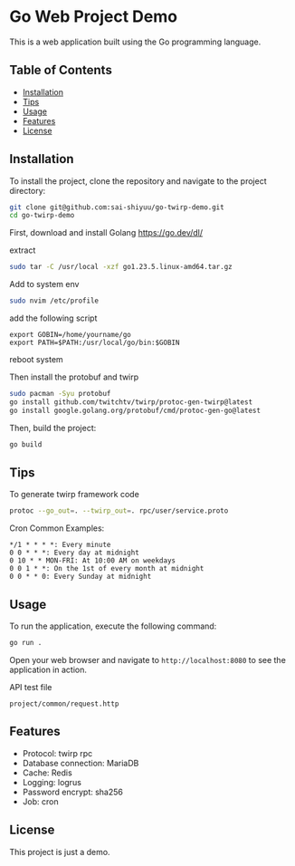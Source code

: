 # Go Web Project Demo

This is a web application built using the Go programming language.

## Table of Contents

- [Installation](#installation)
- [Tips](#tips)
- [Usage](#usage)
- [Features](#features)
- [License](#license)

## Installation

To install the project, clone the repository and navigate to the project directory:

```sh
git clone git@github.com:sai-shiyuu/go-twirp-demo.git
cd go-twirp-demo
```

First, download and install Golang
https://go.dev/dl/

extract
```sh
sudo tar -C /usr/local -xzf go1.23.5.linux-amd64.tar.gz
```
Add to system env
```sh
sudo nvim /etc/profile
```
add the following script
```
export GOBIN=/home/yourname/go
export PATH=$PATH:/usr/local/go/bin:$GOBIN
```
reboot system

Then install the protobuf and twirp
```sh
sudo pacman -Syu protobuf
go install github.com/twitchtv/twirp/protoc-gen-twirp@latest
go install google.golang.org/protobuf/cmd/protoc-gen-go@latest
```
Then, build the project:

```sh
go build
```
## Tips

To generate twirp framework code

```sh
protoc --go_out=. --twirp_out=. rpc/user/service.proto
```

Cron Common Examples:

    */1 * * * *: Every minute
    0 0 * * *: Every day at midnight
    0 10 * * MON-FRI: At 10:00 AM on weekdays
    0 0 1 * *: On the 1st of every month at midnight
    0 0 * * 0: Every Sunday at midnight

## Usage

To run the application, execute the following command:

```sh
go run .
```

Open your web browser and navigate to `http://localhost:8080` to see the application in action.

API test file
```
project/common/request.http
```
## Features

- Protocol: twirp rpc
- Database connection: MariaDB
- Cache: Redis
- Logging: logrus
- Password encrypt: sha256
- Job: cron

## License

This project is just a demo.